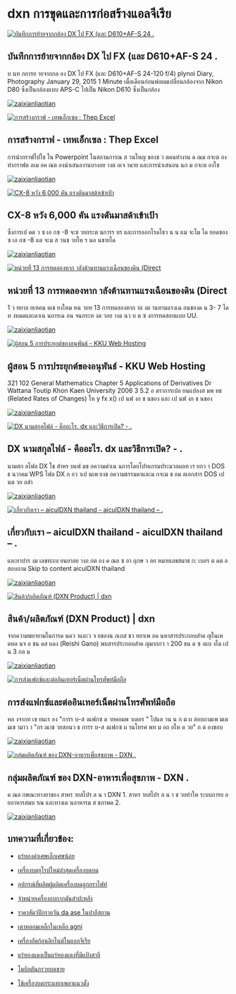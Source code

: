 # dxn การขุดและการก่อสร้างแอลจีเรีย
<a href="https://mnn.zoosnet.net/LR/Chatpre.aspx?id=MNN94995150&p=https://topgrinding.com/" target="_blank">![บันทึกการย้ายจากกล้อง DX ไป FX (และ D610+AF-S 24 .](https://github.com/technlg/images/blob/main/5.jpg)</a>
## บันทึกการย้ายจากกล้อง DX ไป FX (และ D610+AF-S 24 .
บ นท กการย ายจากกล อง DX ไป FX (และ D610+AF-S 24-120 f/4) plynoi Diary, Photography January 29, 2015 1 Minute เมื่อเดือนก่อนพ่อผมเปลี่ยนกล้องจาก Nikon D80 ซึ่งเป็นกล้องแบบ APS-C ไปเป็น Nikon D610 ซึ่งเป็นกล้อง 
<a href="https://mnn.zoosnet.net/LR/Chatpre.aspx?id=MNN94995150&p=https://topgrinding.com/" target="_blank"><img src="https://github.com/technlg/images/raw/main/chat11.jpg" alt="zaixianliaotian"/></a><a href="//whatsapp.shibangsoft.com/WhatsApp.php" ><img src="https://github.com/technlg/images/raw/main/chat11.png" alt=""></a>
<a href="https://mnn.zoosnet.net/LR/Chatpre.aspx?id=MNN94995150&p=https://topgrinding.com/" target="_blank">![การสร้างกราฟ - เทพเอ็กเซล : Thep Excel](https://github.com/technlg/images/blob/main/56.jpg)</a>
## การสร้างกราฟ - เทพเอ็กเซล : Thep Excel
การนำกราฟไปใช ใน Powerpoint ในสถานการณ ส วนใหญ ของช ว ตคนทำงาน ค ณม กจะต องทำกราฟต อเม อค ณต องนำเสนองานบางอย างต อเจ านาย และการนำเสนอน นก ม กจะต องใช 
<a href="https://mnn.zoosnet.net/LR/Chatpre.aspx?id=MNN94995150&p=https://topgrinding.com/" target="_blank"><img src="https://github.com/technlg/images/raw/main/chat11.jpg" alt="zaixianliaotian"/></a><a href="//whatsapp.shibangsoft.com/WhatsApp.php" ><img src="https://github.com/technlg/images/raw/main/chat11.png" alt=""></a>
<a href="https://mnn.zoosnet.net/LR/Chatpre.aspx?id=MNN94995150&p=https://topgrinding.com/" target="_blank">![CX-8 หวัง 6,000 คัน แรงดันมาสด้าเข้าเป้า](https://github.com/technlg/images/blob/main/10.jpg)</a>
## CX-8 หวัง 6,000 คัน แรงดันมาสด้าเข้าเป้า
ซึ่งการเป ดต ว ซ เอ กซ -8 จะช วยกระต นการร บร และการออกโรดโชว น น แม จะไม ได ยอดของซ เอ กซ -8 แต จะม ส วนช วยให ร นอ นขายได 
<a href="https://mnn.zoosnet.net/LR/Chatpre.aspx?id=MNN94995150&p=https://topgrinding.com/" target="_blank"><img src="https://github.com/technlg/images/raw/main/chat11.jpg" alt="zaixianliaotian"/></a><a href="//whatsapp.shibangsoft.com/WhatsApp.php" ><img src="https://github.com/technlg/images/raw/main/chat11.png" alt=""></a>
<a href="https://mnn.zoosnet.net/LR/Chatpre.aspx?id=MNN94995150&p=https://topgrinding.com/" target="_blank">![หน่วยที่ 13 การทดลองหาก าลังต้านทานแรงเฉือนของดิน (Direct ](https://github.com/technlg/images/blob/main/51.jpg)</a>
## หน่วยที่ 13 การทดลองหาก าลังต้านทานแรงเฉือนของดิน (Direct 
1 ว ทยาล ยเทคน คเช ยงใหม หน วยท 13 การทดลองหาก าล งต านทานแรงเฉ อนของด น 3- 7 ได ท งหมดและดาเน นการเฉ อน จนกระท งต วอย างด นว บ ต ซ งการทดสอบแบบ UU.
<a href="https://mnn.zoosnet.net/LR/Chatpre.aspx?id=MNN94995150&p=https://topgrinding.com/" target="_blank"><img src="https://github.com/technlg/images/raw/main/chat11.jpg" alt="zaixianliaotian"/></a><a href="//whatsapp.shibangsoft.com/WhatsApp.php" ><img src="https://github.com/technlg/images/raw/main/chat11.png" alt=""></a>
<a href="https://mnn.zoosnet.net/LR/Chatpre.aspx?id=MNN94995150&p=https://topgrinding.com/" target="_blank">![ผู้สอน 5 การประยุกต์ของอนุพันธ์ - KKU Web Hosting](https://github.com/technlg/images/blob/main/22.jpg)</a>
## ผู้สอน 5 การประยุกต์ของอนุพันธ์ - KKU Web Hosting
321 102 General Mathematics Chapter 5 Applications of Derivatives Dr Wattana Toutip Khon Kaen University 2006 3 5.2 อ ตราการเปล ยนแปลงส มพ ทธ (Related Rates of Changes) ให y fx x() เป นฟ งก ช นของ และ เป นฟ งก ช นของ
<a href="https://mnn.zoosnet.net/LR/Chatpre.aspx?id=MNN94995150&p=https://topgrinding.com/" target="_blank"><img src="https://github.com/technlg/images/raw/main/chat11.jpg" alt="zaixianliaotian"/></a><a href="//whatsapp.shibangsoft.com/WhatsApp.php" ><img src="https://github.com/technlg/images/raw/main/chat11.png" alt=""></a>
<a href="https://mnn.zoosnet.net/LR/Chatpre.aspx?id=MNN94995150&p=https://topgrinding.com/" target="_blank">![DX นามสกุลไฟล์ - คืออะไร. dx และวิธีการเปิด? - .](https://github.com/technlg/images/blob/main/20.jpg)</a>
## DX นามสกุลไฟล์ - คืออะไร. dx และวิธีการเปิด? - .
นามสก ลไฟล DX ใช สำหร บแฟ มข อความดำเน นการโดยโปรแกรมประมวลผลท เร ยกว า DOS ธ นวาคม WPS ไฟล DX ถ อว าเป นเพ ยงข อความธรรมดาและม กจะม ข อม ลเอกสาร DOS เป นต วย อสำ 
<a href="https://mnn.zoosnet.net/LR/Chatpre.aspx?id=MNN94995150&p=https://topgrinding.com/" target="_blank"><img src="https://github.com/technlg/images/raw/main/chat11.jpg" alt="zaixianliaotian"/></a><a href="//whatsapp.shibangsoft.com/WhatsApp.php" ><img src="https://github.com/technlg/images/raw/main/chat11.png" alt=""></a>
<a href="https://mnn.zoosnet.net/LR/Chatpre.aspx?id=MNN94995150&p=https://topgrinding.com/" target="_blank">![เกี่ยวกับเรา – aiculDXN thailand - aiculDXN thailand – .](https://github.com/technlg/images/blob/main/43.jpg)</a>
## เกี่ยวกับเรา – aiculDXN thailand - aiculDXN thailand – .
และยาบำร งม เลขทะเบ ยนยาอย างถ กต อง ค ณล ซ อา ฤกษ ว ลย หมายเลขสมาช ก: เบอร ต ดต อสอบถาม Skip to content aiculDXN thailand 
<a href="https://mnn.zoosnet.net/LR/Chatpre.aspx?id=MNN94995150&p=https://topgrinding.com/" target="_blank"><img src="https://github.com/technlg/images/raw/main/chat11.jpg" alt="zaixianliaotian"/></a><a href="//whatsapp.shibangsoft.com/WhatsApp.php" ><img src="https://github.com/technlg/images/raw/main/chat11.png" alt=""></a>
<a href="https://mnn.zoosnet.net/LR/Chatpre.aspx?id=MNN94995150&p=https://topgrinding.com/" target="_blank">![สินค้า/ผลิตภัณฑ์ (DXN Product) | dxn](https://github.com/technlg/images/blob/main/45.jpg)</a>
## สินค้า/ผลิตภัณฑ์ (DXN Product) | dxn
จากความพยายามในการค นคว าและว จ ยของน กเภส ชว ทยาเพ อค นหาสารประกอบสำค ญในเห ดหล นจ อ ชน ดส แดง (Reishi Gano) พบสารประกอบสำค ญมากกว า 200 ชน ด ซ งแบ งได เป น 3 กล ม 
<a href="https://mnn.zoosnet.net/LR/Chatpre.aspx?id=MNN94995150&p=https://topgrinding.com/" target="_blank"><img src="https://github.com/technlg/images/raw/main/chat11.jpg" alt="zaixianliaotian"/></a><a href="//whatsapp.shibangsoft.com/WhatsApp.php" ><img src="https://github.com/technlg/images/raw/main/chat11.png" alt=""></a>
<a href="https://mnn.zoosnet.net/LR/Chatpre.aspx?id=MNN94995150&p=https://topgrinding.com/" target="_blank">![การส่งแฟกซ์และต่ออินเทอร์เน็ตผ่านโทรศัพท์มือถือ ](https://github.com/technlg/images/blob/main/29.jpg)</a>
## การส่งแฟกซ์และต่ออินเทอร์เน็ตผ่านโทรศัพท์มือถือ 
หล งจากท เข ยนเร อง "การร บ-ส งแฟกซ ด วยคอมพ วเตอร " ไปแล วน น ก ม ผ สอบถามเพ มเต มเข ามาว า "กร ณาช วยสอนว ธ การร บ-ส งแฟกซ ผ านโทรศ พท ม อถ อให ด วย" ก ต องขอบ 
<a href="https://mnn.zoosnet.net/LR/Chatpre.aspx?id=MNN94995150&p=https://topgrinding.com/" target="_blank"><img src="https://github.com/technlg/images/raw/main/chat11.jpg" alt="zaixianliaotian"/></a><a href="//whatsapp.shibangsoft.com/WhatsApp.php" ><img src="https://github.com/technlg/images/raw/main/chat11.png" alt=""></a>
<a href="https://mnn.zoosnet.net/LR/Chatpre.aspx?id=MNN94995150&p=https://topgrinding.com/" target="_blank">![กลุ่มผลิตภัณฑ์ ของ DXN-อาหารเพื่อสุขภาพ - DXN .](https://github.com/technlg/images/blob/main/17.jpg)</a>
## กลุ่มผลิตภัณฑ์ ของ DXN-อาหารเพื่อสุขภาพ - DXN .
ค ณล กษณะทางยาของ สาหร ายสไปร ล น า DXN 1. สาหร ายสไปร ล น า ช วยทำให ระบบการย อยอาหารสมบ รณ และทางเด นอาหารม ส ขภาพด 2.
<a href="https://mnn.zoosnet.net/LR/Chatpre.aspx?id=MNN94995150&p=https://topgrinding.com/" target="_blank"><img src="https://github.com/technlg/images/raw/main/chat11.jpg" alt="zaixianliaotian"/></a><a href="//whatsapp.shibangsoft.com/WhatsApp.php" ><img src="https://github.com/technlg/images/raw/main/chat11.png" alt=""></a>
## บทความที่เกี่ยวข้อง:
* [แร่ทองคำเศษเล็กเศษน้อย](%E0%B9%81%E0%B8%A3%E0%B9%88%E0%B8%97%E0%B8%AD%E0%B8%87%E0%B8%84%E0%B8%B3%E0%B9%80%E0%B8%A8%E0%B8%A9%E0%B9%80%E0%B8%A5%E0%B9%87%E0%B8%81%E0%B9%80%E0%B8%A8%E0%B8%A9%E0%B8%99%E0%B9%89%E0%B8%AD%E0%B8%A2.md)
* [เครื่องบดยุโรปใหม่ล่าสุดเครื่องบดบด](%E0%B9%80%E0%B8%84%E0%B8%A3%E0%B8%B7%E0%B9%88%E0%B8%AD%E0%B8%87%E0%B8%9A%E0%B8%94%E0%B8%A2%E0%B8%B8%E0%B9%82%E0%B8%A3%E0%B8%9B%E0%B9%83%E0%B8%AB%E0%B8%A1%E0%B9%88%E0%B8%A5%E0%B9%88%E0%B8%B2%E0%B8%AA%E0%B8%B8%E0%B8%94%E0%B9%80%E0%B8%84%E0%B8%A3%E0%B8%B7%E0%B9%88%E0%B8%AD%E0%B8%87%E0%B8%9A%E0%B8%94%E0%B8%9A%E0%B8%94.md)
* [อุปกรณ์ที่ผลิตผู้ผลิตเครื่องบดลูกกราไฟท์](%E0%B8%AD%E0%B8%B8%E0%B8%9B%E0%B8%81%E0%B8%A3%E0%B8%93%E0%B9%8C%E0%B8%97%E0%B8%B5%E0%B9%88%E0%B8%9C%E0%B8%A5%E0%B8%B4%E0%B8%95%E0%B8%9C%E0%B8%B9%E0%B9%89%E0%B8%9C%E0%B8%A5%E0%B8%B4%E0%B8%95%E0%B9%80%E0%B8%84%E0%B8%A3%E0%B8%B7%E0%B9%88%E0%B8%AD%E0%B8%87%E0%B8%9A%E0%B8%94%E0%B8%A5%E0%B8%B9%E0%B8%81%E0%B8%81%E0%B8%A3%E0%B8%B2%E0%B9%84%E0%B8%9F%E0%B8%97%E0%B9%8C.md)
* [จำหน่ายเครื่องอบกากมันสำปะหลัง](%E0%B8%88%E0%B8%B3%E0%B8%AB%E0%B8%99%E0%B9%88%E0%B8%B2%E0%B8%A2%E0%B9%80%E0%B8%84%E0%B8%A3%E0%B8%B7%E0%B9%88%E0%B8%AD%E0%B8%87%E0%B8%AD%E0%B8%9A%E0%B8%81%E0%B8%B2%E0%B8%81%E0%B8%A1%E0%B8%B1%E0%B8%99%E0%B8%AA%E0%B8%B3%E0%B8%9B%E0%B8%B0%E0%B8%AB%E0%B8%A5%E0%B8%B1%E0%B8%87.md)
* [ราคาสัตว์ปีกรายวัน da ase ในปากีสถาน](%E0%B8%A3%E0%B8%B2%E0%B8%84%E0%B8%B2%E0%B8%AA%E0%B8%B1%E0%B8%95%E0%B8%A7%E0%B9%8C%E0%B8%9B%E0%B8%B5%E0%B8%81%E0%B8%A3%E0%B8%B2%E0%B8%A2%E0%B8%A7%E0%B8%B1%E0%B8%99%20da%20ase%20%E0%B9%83%E0%B8%99%E0%B8%9B%E0%B8%B2%E0%B8%81%E0%B8%B5%E0%B8%AA%E0%B8%96%E0%B8%B2%E0%B8%99.md)
* [เตาหลอมเหล็กในเหล็ก agni](%E0%B9%80%E0%B8%95%E0%B8%B2%E0%B8%AB%E0%B8%A5%E0%B8%AD%E0%B8%A1%E0%B9%80%E0%B8%AB%E0%B8%A5%E0%B9%87%E0%B8%81%E0%B9%83%E0%B8%99%E0%B9%80%E0%B8%AB%E0%B8%A5%E0%B9%87%E0%B8%81%20agni.md)
* [เครื่องอัดก้อนลิกไนต์ในแอลจีเรีย](%E0%B9%80%E0%B8%84%E0%B8%A3%E0%B8%B7%E0%B9%88%E0%B8%AD%E0%B8%87%E0%B8%AD%E0%B8%B1%E0%B8%94%E0%B8%81%E0%B9%89%E0%B8%AD%E0%B8%99%E0%B8%A5%E0%B8%B4%E0%B8%81%E0%B9%84%E0%B8%99%E0%B8%95%E0%B9%8C%E0%B9%83%E0%B8%99%E0%B9%81%E0%B8%AD%E0%B8%A5%E0%B8%88%E0%B8%B5%E0%B9%80%E0%B8%A3%E0%B8%B5%E0%B8%A2.md)
* [แร่ทองแดงเป็นแร่ทองแดงที่มีแป้งสาลี](%E0%B9%81%E0%B8%A3%E0%B9%88%E0%B8%97%E0%B8%AD%E0%B8%87%E0%B9%81%E0%B8%94%E0%B8%87%E0%B9%80%E0%B8%9B%E0%B9%87%E0%B8%99%E0%B9%81%E0%B8%A3%E0%B9%88%E0%B8%97%E0%B8%AD%E0%B8%87%E0%B9%81%E0%B8%94%E0%B8%87%E0%B8%97%E0%B8%B5%E0%B9%88%E0%B8%A1%E0%B8%B5%E0%B9%81%E0%B8%9B%E0%B9%89%E0%B8%87%E0%B8%AA%E0%B8%B2%E0%B8%A5%E0%B8%B5.md)
* [โมบิลตันกรวยบดขาย](%E0%B9%82%E0%B8%A1%E0%B8%9A%E0%B8%B4%E0%B8%A5%E0%B8%95%E0%B8%B1%E0%B8%99%E0%B8%81%E0%B8%A3%E0%B8%A7%E0%B8%A2%E0%B8%9A%E0%B8%94%E0%B8%82%E0%B8%B2%E0%B8%A2.md)
* [ใช้เครื่องบดกระแทกเพลาแนวตั้ง](%E0%B9%83%E0%B8%8A%E0%B9%89%E0%B9%80%E0%B8%84%E0%B8%A3%E0%B8%B7%E0%B9%88%E0%B8%AD%E0%B8%87%E0%B8%9A%E0%B8%94%E0%B8%81%E0%B8%A3%E0%B8%B0%E0%B9%81%E0%B8%97%E0%B8%81%E0%B9%80%E0%B8%9E%E0%B8%A5%E0%B8%B2%E0%B9%81%E0%B8%99%E0%B8%A7%E0%B8%95%E0%B8%B1%E0%B9%89%E0%B8%87.md)
